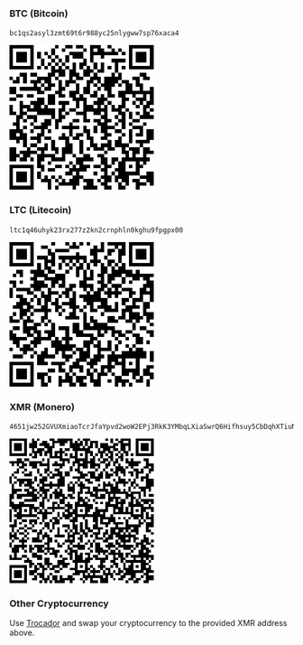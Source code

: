 ### BTC (Bitcoin)
```
bc1qs2asyl3zmt69t6r988yc25nlygww7sp76xaca4
```
![Bitcoin QR Code](https://github.com/GOG-Games-com/wallet-addresses/blob/main/images/bitcoin.png)
### LTC (Litecoin)
```
ltc1q46uhyk23rx277z2kn2crnphln0kghu9fpgpx00
```
![Litcoin QR Code](https://github.com/GOG-Games-com/wallet-addresses/blob/main/images/litecoin)
### XMR (Monero)
```
4651jw252GVUXmiaoTcrJfaYpvd2woW2EPj3RkK3YMbqLXiaSwrQ6Hifhsuy5CbDqhXTiuNdE7ozRG9qLEwSvwhUE55jviQ
```
![Monero QR Code](https://github.com/GOG-Games-com/wallet-addresses/blob/main/images/monero.png)
### Other Cryptocurrency
Use [Trocador](https://trocador.app) and swap your cryptocurrency to the provided XMR address above.
